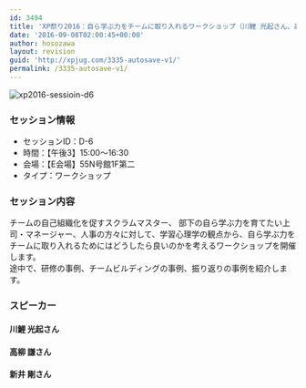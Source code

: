 ```yaml
---
id: 3494
title: 'XP祭り2016：自ら学ぶ力をチームに取り入れるワークショップ（川鯉 光起さん、高柳 謙さん、新井 剛さん）'
date: '2016-09-08T02:00:45+00:00'
author: hosozawa
layout: revision
guid: 'http://xpjug.com/3335-autosave-v1/'
permalink: /3335-autosave-v1/
---
```


![xp2016-sessioin-d6](http://xpjug.com/wp-content/uploads/2016/09/xp2016-sessioin-d6.png)

### セッション情報

- セッションID：D-6
- 時間：【午後3】15:00～16:30
- 会場：【E会場】55N号館1F第二
- タイプ：ワークショップ

### セッション内容

チームの自己組織化を促すスクラムマスター、 部下の自ら学ぶ力を育てたい上司・マネージャー、人事の方々に対して、学習心理学の観点から、自ら学ぶ力をチームに取り入れるためにはどうしたら良いのかを考えるワークショップを開催します。  
途中で、研修の事例、チームビルディングの事例、振り返りの事例を紹介します。

### スピーカー

#### 川鯉 光起さん

#### 高柳 謙さん

#### 新井 剛さん